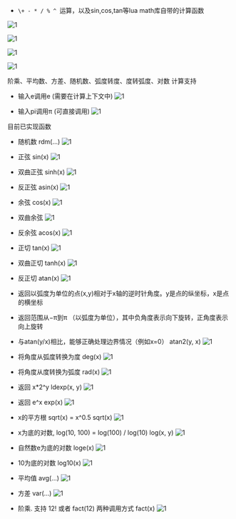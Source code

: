 -  `\+ - * / % ^ `运算，以及sin,cos,tan等lua math库自带的计算函数

![1](assets/1.png)

![1](assets/2.png)

![1](assets/3.png)

![1](assets/4.png)



阶乘、平均数、方差、随机数、弧度转度、度转弧度、对数 计算支持

- 输入e调用e (需要在计算上下文中)
![1](assets/5.png)

- 输入pi调用π (可直接调用)
![1](assets/6.png)

目前已实现函数
- 随机数
rdm(...)
![1](assets/7.png)

- 正弦
sin(x)
![1](assets/8.png)

- 双曲正弦
sinh(x)
![1](assets/9.png)

- 反正弦
asin(x)
![1](assets/10.png)

- 余弦
cos(x)
![1](assets/11.png)

- 双曲余弦
![1](assets/12.png)

- 反余弦
acos(x)
![1](assets/13.png)

- 正切
tan(x)
![1](assets/14.png)

- 双曲正切
tanh(x)
![1](assets/15.png)

- 反正切
atan(x)
![1](assets/16.png)

- 返回以弧度为单位的点(x,y)相对于x轴的逆时针角度。y是点的纵坐标，x是点的横坐标
- 返回范围从−π到π （以弧度为单位），其中负角度表示向下旋转，正角度表示向上旋转
- 与atan(y/x)相比，能够正确处理边界情况（例如x=0）
atan2(y, x)
![1](assets/17.png)

- 将角度从弧度转换为度
deg(x)
![1](assets/18.png)

- 将角度从度转换为弧度
rad(x)
![1](assets/19.png)

- 返回 x*2^y
ldexp(x, y)
![1](assets/20.png)

- 返回 e^x
exp(x)
![1](assets/21.png)

- x的平方根 sqrt(x) = x^0.5
sqrt(x)
![1](assets/22.png)

- x为底的对数, log(10, 100) = log(100) / log(10)
log(x, y)
![1](assets/23.png)

- 自然数e为底的对数
loge(x)
![1](assets/24.png)

- 10为底的对数
log10(x)
![1](assets/25.png)

- 平均值
avg(...)
![1](assets/26.png)

- 方差
var(...)
![1](assets/27.png)

- 阶乘. 支持 12! 或者 fact(12) 两种调用方式
fact(x)
![1](assets/28.png)